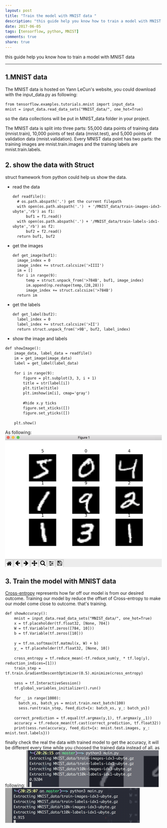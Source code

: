 ```yaml
---
layout: post
title: "Train the model with MNIST data "
description: "this guide help you know how to train a model with MNIST data"
date: 2017-06-05
tags: [tensorflow, python, MNIST]
comments: true
share: true
---
```


this guide help you know how to train a model with MNIST data

---

## 1.MNIST data
The MNIST data is hosted on Yann LeCun's website, you could download with the input_data.py as following:
<pre><code>from tensorflow.examples.tutorials.mnist import input_data
mnist = input_data.read_data_sets("MNIST_data/", one_hot=True)
</code></pre>

so the data collections will be put in MNIST_data folder in your project.

The MNIST data is split into three parts: 55,000 data points of training data (mnist.train), 10,000 points of test data (mnist.test), and 5,000 points of validation data (mnist.validation). Every MNIST data point has two parts: the training images are mnist.train.images and the training labels are mnist.train.labels.


## 2. show the data with Struct
struct framework from python could help us show the data.

* read the data
  <pre><code>def readfile():
    # os.path.abspath('.') get the current filepath
    with open(os.path.abspath('.')  + '/MNIST_data/train-images-idx3-ubyte','rb') as f1:
        buf1 = f1.read()
    with open(os.path.abspath('.') + '/MNIST_data/train-labels-idx1-ubyte','rb') as f2:
        buf2 = f2.read()
    return buf1, buf2
  </code></pre>

* get the images
  <pre><code>def get_image(buf1):
    image_index = 0
    image_index += struct.calcsize('>IIII')
    im = []
    for i in range(9):
        temp = struct.unpack_from('>784B', buf1, image_index)
        im.append(np.reshape(temp,(28,28)))
        image_index += struct.calcsize('>784B')  
    return im
  </code></pre>

* get the labels
  <pre><code>def get_label(buf2):
    label_index = 0
    label_index += struct.calcsize('>II')
    return struct.unpack_from('>9B', buf2, label_index)
  </code></pre>

* show the image and labels
<pre><code>def showImage():
    image_data, label_data = readfile()
    im = get_image(image_data)
    label = get_label(label_data)

    for i in range(9):
        figure = plt.subplot(3, 3, i + 1)
        title = str(label[i])
        plt.title(title)
        plt.imshow(im[i], cmap='gray')

        #hide x.y ticks
        figure.set_xticks([])
        figure.set_yticks([])

    plt.show()
</code></pre>
As following:
![Alt text](/images/ss2017060501.png)

## 3. Train the model with MNIST data
[Cross-entropy](http://colah.github.io/posts/2015-09-Visual-Information/) represents how far off our model is from our desired outcome. Training our model by reduce the offset of Cross-entropy to make our model come close to outcome. that's training.
<pre><code>def showAccuracy():
    mnist = input_data.read_data_sets("MNIST_data/", one_hot=True)
    x = tf.placeholder(tf.float32, [None, 784])
    W = tf.Variable(tf.zeros([784, 10]))
    b = tf.Variable(tf.zeros([10]))

    y = tf.nn.softmax(tf.matmul(x, W) + b)
    y_ = tf.placeholder(tf.float32, [None, 10])

    cross_entropy = tf.reduce_mean(-tf.reduce_sum(y_ * tf.log(y), reduction_indices=[1]))
    train_step = tf.train.GradientDescentOptimizer(0.5).minimize(cross_entropy)

    sess = tf.InteractiveSession()
    tf.global_variables_initializer().run()

    for _ in range(1000):
      batch_xs, batch_ys = mnist.train.next_batch(100)
      sess.run(train_step, feed_dict={x: batch_xs, y_: batch_ys})

    correct_prediction = tf.equal(tf.argmax(y,1), tf.argmax(y_,1))
    accuracy = tf.reduce_mean(tf.cast(correct_prediction, tf.float32))
    print(sess.run(accuracy, feed_dict={x: mnist.test.images, y_: mnist.test.labels}))
</code></pre>
finally check the real the data with trained model to get the accuracy, it will be different every time while you choosed the trained data instead of all.
as following:
![Alt text](/images/ss2017060502.png)
![Alt text](/images/ss2017060503.png)
